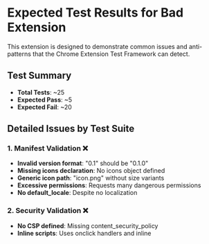 # Expected Test Results for Bad Extension

This extension is designed to demonstrate common issues and anti-patterns that the Chrome Extension Test Framework can detect.

## Test Summary

- **Total Tests**: ~25
- **Expected Pass**: ~5
- **Expected Fail**: ~20

## Detailed Issues by Test Suite

### 1. Manifest Validation ❌
- **Invalid version format**: "0.1" should be "0.1.0"
- **Missing icons declaration**: No icons object defined
- **Generic icon path**: "icon.png" without size variants
- **Excessive permissions**: Requests many dangerous permissions
- **No default_locale**: Despite no localization

### 2. Security Validation ❌
- **No CSP defined**: Missing content_security_policy
- **Inline scripts**: Uses onclick handlers and inline <script> tags
- **eval() usage**: Direct eval() call in popup.html
- **HTTP resources**: Loads from insecure HTTP endpoints
- **External scripts**: Loads scripts from CDNs
- **<all_urls> permission**: Overly broad host permissions
- **Password collection**: Content script collects password fields
- **Data exfiltration**: Sends data to external servers

### 3. Performance Validation ❌
- **Large libraries**: Includes jQuery for simple tasks
- **Memory leaks**: Growing array in background script
- **Blocking operations**: Synchronous XMLHttpRequest
- **Inefficient selectors**: Overly broad CSS selectors
- **All frames injection**: Injects into all iframes
- **Heavy web request listeners**: Monitors all web requests

### 4. Structure Validation ❌
- **Development files**: Includes .gitignore, debug.log, TODO.txt
- **Poor organization**: Files in root directory
- **No modular structure**: All code in single files
- **Debug artifacts**: Log files in production

### 5. Localization Validation ❌
- **No localization**: Missing _locales directory
- **Hardcoded strings**: All UI text is hardcoded
- **No i18n support**: No chrome.i18n usage

## Security Vulnerabilities

1. **XSS Risk**: innerHTML with user content
2. **Data Theft**: Collects and sends passwords
3. **Code Injection**: Uses eval() and dynamic script insertion
4. **Insecure Communication**: HTTP instead of HTTPS
5. **Excessive Permissions**: Can access all user data

## Performance Issues

1. **Memory Leak**: Infinite array growth
2. **CPU Waste**: Inefficient DOM operations
3. **Network Overhead**: Monitors all requests
4. **Large Dependencies**: jQuery for simple tasks

This extension serves as a comprehensive example of what NOT to do when developing Chrome extensions.